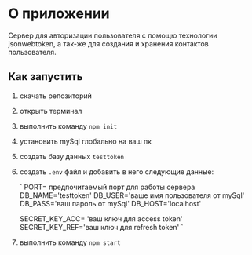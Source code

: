 # О приложении
Сервер для авторизации пользователя с помощю технологии jsonwebtoken, а так-же
для создания и хранения контактов пользователя. 

## Как запустить
1. скачать репозиторий
2. открыть терминал
3. выполнить команду `npm init`
4. установить mySql глобально на ваш пк
5. создать базу данных `testtoken` 
6. создать `.env` файл и добавить в него следующие данные:

   `
    PORT= предпочитаемый порт для работы сервера 
    DB_NAME='testtoken'
    DB_USER='ваше имя пользователя от mySql'
    DB_PASS='ваш пароль от mySql'
    DB_HOST='localhost'

    SECRET_KEY_ACC= 'ваш ключ для access token'
    SECRET_KEY_REF='ваш ключ для refresh token'
`
7. выполнить команду `npm start`

